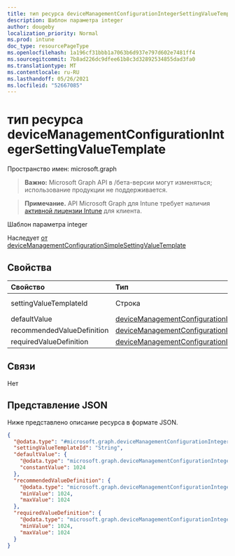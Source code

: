 ```yaml
---
title: тип ресурса deviceManagementConfigurationIntegerSettingValueTemplate
description: Шаблон параметра integer
author: dougeby
localization_priority: Normal
ms.prod: intune
doc_type: resourcePageType
ms.openlocfilehash: 1a196cf31bbb1a7063b6d937e797d602e7481ff4
ms.sourcegitcommit: 7b8ad226dc9dfee61b8c3d32892534855dad3fa0
ms.translationtype: MT
ms.contentlocale: ru-RU
ms.lasthandoff: 05/26/2021
ms.locfileid: "52667085"
---
```

# <a name="devicemanagementconfigurationintegersettingvaluetemplate-resource-type"></a>тип ресурса deviceManagementConfigurationIntegerSettingValueTemplate

Пространство имен: microsoft.graph

> **Важно:** Microsoft Graph API в /бета-версии могут изменяться; использование продукции не поддерживается.

> **Примечание.** API Microsoft Graph для Intune требует наличия [активной лицензии Intune](https://go.microsoft.com/fwlink/?linkid=839381) для клиента.

Шаблон параметра integer


Наследует [от deviceManagementConfigurationSimpleSettingValueTemplate](../resources/intune-deviceconfigv2-devicemanagementconfigurationsimplesettingvaluetemplate.md)

## <a name="properties"></a>Свойства
|Свойство|Тип|Описание|
|:---|:---|:---|
|settingValueTemplateId|Строка|Настройка кода шаблона значений, унаследованный от [deviceManagementConfigurationSimpleSettingValueTemplate](../resources/intune-deviceconfigv2-devicemanagementconfigurationsimplesettingvaluetemplate.md)|
|defaultValue|[deviceManagementConfigurationIntegerSettingValueDefaultTemplate](../resources/intune-deviceconfigv2-devicemanagementconfigurationintegersettingvaluedefaulttemplate.md)|Integer Setting Value Default Template.|
|recommendedValueDefinition|[deviceManagementConfigurationIntegerSettingValueDefinitionTemplate](../resources/intune-deviceconfigv2-devicemanagementconfigurationintegersettingvaluedefinitiontemplate.md)|Рекомендуемое определение значения.|
|requiredValueDefinition|[deviceManagementConfigurationIntegerSettingValueDefinitionTemplate](../resources/intune-deviceconfigv2-devicemanagementconfigurationintegersettingvaluedefinitiontemplate.md)|Обязательное определение значения.|

## <a name="relationships"></a>Связи
Нет

## <a name="json-representation"></a>Представление JSON
Ниже представлено описание ресурса в формате JSON.
<!-- {
  "blockType": "resource",
  "@odata.type": "microsoft.graph.deviceManagementConfigurationIntegerSettingValueTemplate"
}
-->
``` json
{
  "@odata.type": "#microsoft.graph.deviceManagementConfigurationIntegerSettingValueTemplate",
  "settingValueTemplateId": "String",
  "defaultValue": {
    "@odata.type": "microsoft.graph.deviceManagementConfigurationIntegerSettingValueConstantDefaultTemplate",
    "constantValue": 1024
  },
  "recommendedValueDefinition": {
    "@odata.type": "microsoft.graph.deviceManagementConfigurationIntegerSettingValueDefinitionTemplate",
    "minValue": 1024,
    "maxValue": 1024
  },
  "requiredValueDefinition": {
    "@odata.type": "microsoft.graph.deviceManagementConfigurationIntegerSettingValueDefinitionTemplate",
    "minValue": 1024,
    "maxValue": 1024
  }
}
```




